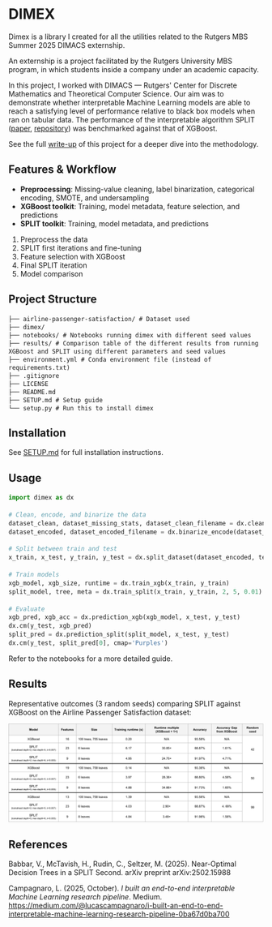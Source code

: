 # DIMEX
Dimex is a library I created for all the utilities related to the Rutgers MBS Summer 2025 DIMACS externship.

An externship is a project facilitated by the Rutgers University MBS program, in which students inside a company under an academic capacity.

In this project, I worked with DIMACS — Rutgers' Center for Discrete Mathematics and Theoretical Computer Science. Our aim was to demonstrate whether interpretable Machine Learning models are able to reach a satisfying level of performance relative to black box models when ran on tabular data. The performance of the interpretable algorithm SPLIT ([paper](https://arxiv.org/abs/2502.15988), [repository](https://github.com/VarunBabbar/SPLIT-ICML/)) was benchmarked against that of XGBoost.

See the full [write-up](https://medium.com/@lucascampagnaro/i-built-an-end-to-end-interpretable-machine-learning-research-pipeline-0ba67d0ba700) of this project for a deeper dive into the methodology.

## Features & Workflow
- **Preprocessing**: Missing-value cleaning, label binarization, categorical encoding, SMOTE, and undersampling
- **XGBoost toolkit**: Training, model metadata, feature selection, and predictions
- **SPLIT toolkit**: Training, model metadata, and predictions

1. Preprocess the data
2. SPLIT first iterations and fine-tuning
3. Feature selection with XGBoost
4. Final SPLIT iteration
5. Model comparison

## Project Structure
```
├── airline-passenger-satisfaction/ # Dataset used
├── dimex/
├── notebooks/ # Notebooks running dimex with different seed values
├── results/ # Comparison table of the different results from running XGBoost and SPLIT using different parameters and seed values
├── environment.yml # Conda environment file (instead of requirements.txt)
├── .gitignore
├── LICENSE
├── README.md
├── SETUP.md # Setup guide
└── setup.py # Run this to install dimex
```

## Installation
See [SETUP.md](SETUP.md) for full installation instructions.

## Usage
```python
import dimex as dx

# Clean, encode, and binarize the data
dataset_clean, dataset_missing_stats, dataset_clean_filename = dx.clean_missing('your_data.csv')
dataset_encoded, dataset_encoded_filename = dx.binarize_encode(dataset_clean_filename, 'non-binarized class 1', 'non-binarized class 2')

# Split between train and test
x_train, x_test, y_train, y_test = dx.split_dataset(dataset_encoded, test_size=0.7, random_state=42)

# Train models
xgb_model, xgb_size, runtime = dx.train_xgb(x_train, y_train)
split_model, tree, meta = dx.train_split(x_train, y_train, 2, 5, 0.01)

# Evaluate
xgb_pred, xgb_acc = dx.prediction_xgb(xgb_model, x_test, y_test)
dx.cm(y_test, xgb_pred)
split_pred = dx.prediction_split(split_model, x_test, y_test)
dx.cm(y_test, split_pred[0], cmap='Purples')
```

Refer to the notebooks for a more detailed guide.

## Results
Representative outcomes (3 random seeds) comparing SPLIT against XGBoost on the Airline Passenger Satisfaction dataset:

![Results](results/Results.png)

## References
Babbar, V., McTavish, H., Rudin, C., Seltzer, M. (2025). Near-Optimal Decision Trees in a SPLIT Second. arXiv preprint arXiv:2502.15988

Campagnaro, L. (2025, October). _I built an end-to-end interpretable Machine Learning research pipeline_. Medium. https://medium.com/@lucascampagnaro/i-built-an-end-to-end-interpretable-machine-learning-research-pipeline-0ba67d0ba700